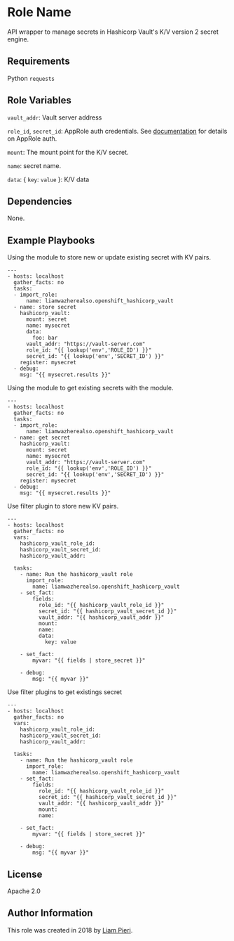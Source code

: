 Role Name
=========

API wrapper to manage secrets in Hashicorp Vault's K/V version 2 secret engine.

Requirements
------------

Python `requests`

Role Variables
--------------

`vault_addr`: Vault server address

`role_id`, `secret_id`: AppRole auth credentials. See [documentation](https://www.vaultproject.io/docs/auth/approle.html) for details on AppRole auth.

`mount`: The mount point for the K/V secret.

`name`: secret name.

`data`: { `key`: `value` }: K/V data

Dependencies
------------

None.

Example Playbooks
----------------

Using the module to store new or update existing secret with KV pairs.

```
---
- hosts: localhost
  gather_facts: no
  tasks:
  - import_role:
      name: liamwazherealso.openshift_hashicorp_vault
  - name: store secret
    hashicorp_vault:
      mount: secret
      name: mysecret
      data:
        foo: bar
      vault_addr: "https://vault-server.com"
      role_id: "{{ lookup('env','ROLE_ID') }}"
      secret_id: "{{ lookup('env','SECRET_ID') }}"
    register: mysecret
  - debug:
    msg: "{{ mysecret.results }}"
```
Using the module to get existing secrets with the module. 

```
---
- hosts: localhost
  gather_facts: no
  tasks:
  - import_role:
      name: liamwazherealso.openshift_hashicorp_vault
  - name: get secret
    hashicorp_vault:
      mount: secret
      name: mysecret
      vault_addr: "https://vault-server.com"
      role_id: "{{ lookup('env','ROLE_ID') }}"
      secret_id: "{{ lookup('env','SECRET_ID') }}"
    register: mysecret
  - debug:
    msg: "{{ mysecret.results }}"
```
Use filter plugin to store new KV pairs.

```
---
- hosts: localhost
  gather_facts: no
  vars:
    hashicorp_vault_role_id: 
    hashicorp_vault_secret_id: 
    hashicorp_vault_addr: 

  tasks:
    - name: Run the hashicorp_vault role
      import_role:
        name: liamwazherealso.openshift_hashicorp_vault
    - set_fact:
        fields:
          role_id: "{{ hashicorp_vault_role_id }}"
          secret_id: "{{ hashicorp_vault_secret_id }}"
          vault_addr: "{{ hashicorp_vault_addr }}"
          mount: 
          name: 
          data:
            key: value 
        
    - set_fact:
        myvar: "{{ fields | store_secret }}"

    - debug:
        msg: "{{ myvar }}"
```
Use filter plugins to get existings secret
```
---
- hosts: localhost
  gather_facts: no
  vars:
    hashicorp_vault_role_id: 
    hashicorp_vault_secret_id: 
    hashicorp_vault_addr: 

  tasks:
    - name: Run the hashicorp_vault role
      import_role:
        name: liamwazherealso.openshift_hashicorp_vault
    - set_fact:
        fields:
          role_id: "{{ hashicorp_vault_role_id }}"
          secret_id: "{{ hashicorp_vault_secret_id }}"
          vault_addr: "{{ hashicorp_vault_addr }}"
          mount: 
          name: 
        
    - set_fact:
        myvar: "{{ fields | store_secret }}"

    - debug:
        msg: "{{ myvar }}"
```
License
-------

Apache 2.0

Author Information
------------------

This role was created in 2018 by [Liam Pieri](http://liampieri.com).
